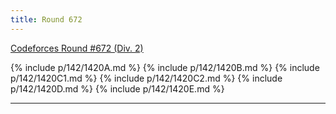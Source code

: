 ```yaml
---
title: Round 672
---
```


[Codeforces Round #672 (Div. 2)](https://codeforces.com/contest/1420)

{% include p/142/1420A.md %}
{% include p/142/1420B.md %}
{% include p/142/1420C1.md %}
{% include p/142/1420C2.md %}
{% include p/142/1420D.md %}
{% include p/142/1420E.md %}

* * *

<object data='notes/R-672.pdf' width='1000' height='1000' type='application/pdf'/>

